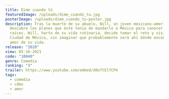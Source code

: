 ```yaml
---
title: Dime cuando tú
featuredImage: /uploads/dime_cuando_tu.jpg
posterImage: /uploads/dime_cuando_tu-poster.jpg
description: Tras la muerte de su abuelo, Will, un joven mexicano-americano,
  descubre los planes que éste tenía de mandarlo a México para conocer sus
  raíces. Will, harto de su vida rutinaria, decide tomar el reto y visitar la
  Ciudad de México, sin imaginar que probablemente será ahí dónde encontrará al
  amor de su vida.
release: "2020"
view: 05-16-2021
code: "10040"
genre: Comedia
ranking: "3"
trailer: https://www.youtube.com/embed/d0o7tEl7CP4
tags:
  - comedia
  - cdmx
  - amor
---
```


